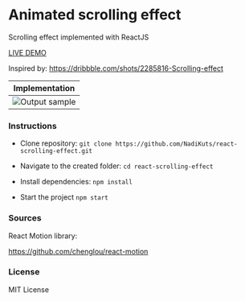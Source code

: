 # Animated scrolling effect

Scrolling effect implemented with ReactJS

[LIVE DEMO](https://nadikuts.github.io/)

Inspired by: https://dribbble.com/shots/2285816-Scrolling-effect

|  Implementation         |
|:-----------------------:|
|![Output sample](menu.gif)|


### Instructions
- Clone repository: `git clone https://github.com/NadiKuts/react-scrolling-effect.git`

- Navigate to the created folder: `cd react-scrolling-effect`

- Install dependencies: `npm install`

- Start the project `npm start`

### Sources
React Motion library:

https://github.com/chenglou/react-motion


### License
MIT License
